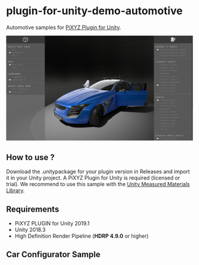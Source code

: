 # plugin-for-unity-demo-automotive

Automotive samples for [PiXYZ Plugin for Unity](https://www.pixyz-software.com/plugin/).

![Car Confifurator](/images/CarConfig.png)

## How to use ?

Download the .unitypackage for your plugin version in Releases and import it in your Unity project. A PiXYZ Plugin for Unity is required (licensed or trial). We recommend to use this sample with the [Unity Measured Materials Library](https://assetstore.unity.com/packages/2d/textures-materials/unity-measured-materials-library-138814).

## Requirements

* PiXYZ PLUGIN for Unity 2019.1
* Unity 2018.3
* High Definition Render Pipeline (**HDRP 4.9.0** or higher)

## Car Configurator Sample



